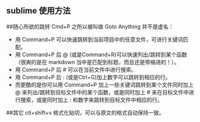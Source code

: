 sublime 使用方法
-------
##随心所欲的跳转
Cmd+P 之所以被叫做 Goto Anything 并不是虚名：</br>

- 用 Command+P 可以快速跳转到当前项目中的任意文件，可进行关键词匹配。
- 用 Command+P 后 @ (或是Command+R)可以快速列出/跳转到某个函数（很爽的是在 markdown 当中是匹配到标题，而且还是带缩进的！）。
- 用 Command+P 后 # 可以在当前文件中进行搜索。
- 用 Command+P 后 : (或是Ctrl+G)加上数字可以跳转到相应的行。
- 而更酷的是你可以用 Command+P 加上一些关键词跳转到某个文件同时加上 @ 来列出/跳转到目标文件中的某个函数，或是同时加上 # 来在目标文件中进行搜索，或是同时加上 : 和数字来跳转到目标文件中相应的行。

##其它
ctl+shift+v 格式化贴切，可以与原文的格式自动保持一致。